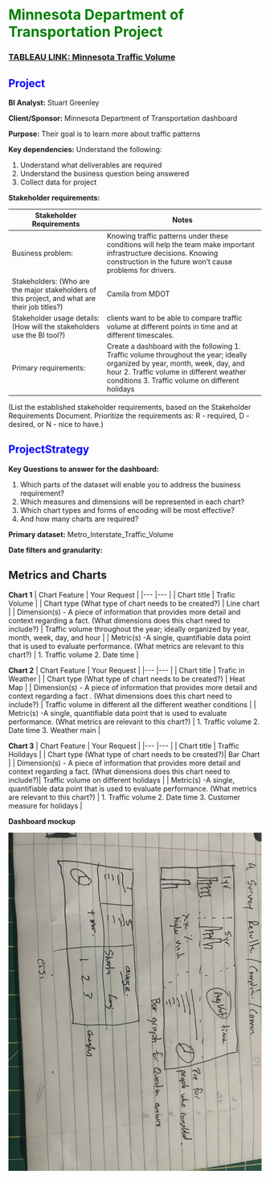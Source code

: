 # <span style="color: green;">Minnesota Department of Transportation Project</span> 

### [TABLEAU LINK: Minnesota Traffic Volume](https://public.tableau.com/app/profile/stuart.greenley/viz/MinnesotaTrafficVolumeDashboard_16877464774920/MDoTDashboard)

## <span style="color: blue;">Project</span>                                                                  

**BI Analyst:** Stuart Greenley

**Client/Sponsor:** Minnesota Department of Transportation dashboard

**Purpose:** Their goal is to learn more about traffic patterns

**Key dependencies:** Understand the following:
1. Understand what deliverables are required
2. Understand the business question being answered
3. Collect data for project

**Stakeholder requirements:**

| Stakeholder Requirements | Notes |
|----|----|
|Business problem: | Knowing traffic patterns under these conditions will help the team make important infrastructure decisions. Knowing construction in the future won’t cause problems for drivers.|
|Stakeholders:  (Who are the major stakeholders of this project, and what are their job titles?)|Camila from MDOT |
|Stakeholder usage details: (How will the stakeholders use the BI tool?) |  clients want to be able to compare traffic volume at different points in time and at different timescales. |
|Primary requirements: | Create a dashboard with the following 1. Traffic volume throughout the year; ideally organized by year, month, week, day, and hour 2. Traffic volume in different weather conditions 3. Traffic volume on different holidays |

(List the established stakeholder requirements, based on the Stakeholder Requirements Document. Prioritize the requirements as: R - required, D - desired, or N - nice to have.)


## <span style="color: blue;">ProjectStrategy</span>  

**Key Questions to answer for the dashboard:**

1. Which parts of the dataset will enable you to address the business requirement?
2. Which measures and dimensions will be represented in each chart?
3. Which chart types and forms of encoding will be most effective?
4. And how many charts are required?

**Primary dataset:** Metro_Interstate_Traffic_Volume

**Date filters and granularity:**

## Metrics and Charts

**Chart 1**
| Chart Feature | Your Request |
|--- |--- |
| Chart title | Trafic Volume |
| Chart type (What type of chart needs to be created?) | Line chart |
| Dimension(s) - A piece of information that provides more detail and context regarding a fact. (What dimensions does this chart need to include?) | Traffic volume throughout the year; ideally organized by year, month, week, day, and hour |
| Metric(s) -A single, quantifiable data point that is used to evaluate performance. (What metrics are relevant to this chart?) | 1. Traffic volume 2. Date time |

**Chart 2**
| Chart Feature | Your Request |
|--- |--- | 
| Chart title | Trafic in Weather |
| Chart type (What type of chart needs to be created?) | Heat Map  |
| Dimension(s) - A piece of information that provides more detail and context regarding a fact . (What dimensions does this chart need to include?) | Traffic volume in different all the different weather conditions |
| Metric(s) -A single, quantifiable data point that is used to evaluate performance. (What metrics are relevant to this chart?) | 1. Traffic volume 2. Date time 3. Weather main |


**Chart 3**
| Chart Feature | Your Request |
|--- |--- |
| Chart title | Traffic Holidays |
| Chart type (What type of chart needs to be created?)| Bar Chart |
| Dimension(s) - A piece of information that provides more detail and context regarding a fact. (What dimensions does this chart need to include?)| Traffic volume on different holidays |
| Metric(s) -A single, quantifiable data point that is used to evaluate performance. (What metrics are relevant to this chart?) | 1. Traffic volume 2. Date time 3. Customer measure for holidays |

**Dashboard mockup**

![Mock up](https://github.com/sgreenley/Tableau---Minnesota-Traffic-/blob/main/IMG_4477.jpeg)

